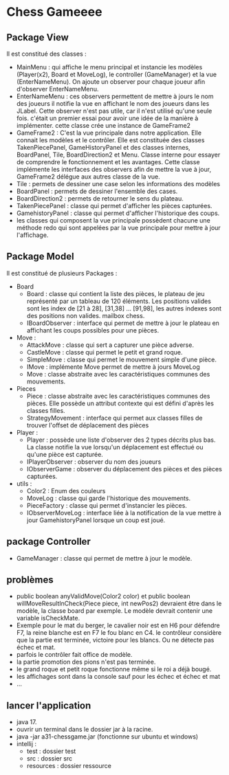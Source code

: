 # Chess Gameeee

## Package View

Il est constitué des classes :
* MainMenu : qui affiche le menu principal et instancie les modèles (Player(x2), Board et MoveLog), le controller (GameManager) et la vue (EnterNameMenu). On ajoute un observer pour chaque joueur afin d'observer EnterNameMenu.
* EnterNameMenu : ces observers permettent de mettre à jours le nom des joueurs il notifie la vue en affichant le nom des joueurs dans les JLabel. Cette observer n'est pas utile, car il n'est utilisé qu'une seule fois. c'était un premier essai pour avoir une idée de la manière à implémenter. cette classe crée une instance de GameFrame2
* GameFrame2 : C'est la vue principale dans notre application. Elle connait les modèles et le contrôler. Elle est constituée des classes TakenPiecePanel, GameHistoryPanel et des classes internes, BoardPanel, Tile, BoardDirection2 et Menu. Classe interne pour essayer de comprendre le fonctionnement et les avantages. Cette classe implémente les interfaces des observers afin de mettre la vue à jour, GameFrame2 délégue aux autres classe de la vue.
* Tile : permets de dessiner une case selon les informations des modèles
* BoardPanel : permets de dessiner l'ensemble des cases.
* BoardDirection2 : permets de retourner le sens du plateau.
* TakenPiecePanel : classe qui permet d'afficher les pièces capturées.
* GamehistoryPanel : classe qui permet d'afficher l'historique des coups.
* les classes qui composent la vue principale possèdent chacune une méthode redo qui sont appelées par la vue principale pour mettre à jour l'affichage.


## Package Model
Il est constitué de plusieurs Packages :
* Board
  * Board : classe qui contient la liste des pièces, le plateau de jeu représenté par un tableau de 120 éléments. Les positions valides sont les index de [21 à 28], [31,38] ... [91,98], les autres indexes sont des positions non valides. mailbox chess.
  * IBoardObserver : interface qui permet de mettre à jour le plateau en affichant les coups possibles pour une pièces.
* Move :
  * AttackMove : classe qui sert a capturer une pièce adverse.
  * CastleMove : classe qui permet le petit et grand roque.
  * SimpleMove : classe qui permet le mouvement simple d'une pièce.
  * IMove : implémente Move permet de mettre à jours MoveLog
  * Move : classe abstraite avec les caractéristiques communes des mouvements.
* Pieces
  * Piece : classe abstraite avec les caractéristiques communes des pièces. Elle possède un attribut contexte qui est défini d'après les classes filles.
  * StrategyMovement : interface qui permet aux classes filles de trouver l'offset de déplacement des pièces
* Player :
  * Player : possède une liste d'observer des 2 types décrits plus bas. La classe notifie la vue lorsqu'un déplacement est effectué ou qu'une pièce est capturée.
  * IPlayerObserver : observer du nom des joueurs
  * IObserverGame : observer du déplacement des pièces et des pièces capturées.
* utils :
  * Color2 : Enum des couleurs
  * MoveLog : classe qui garde l'historique des mouvements.
  * PieceFactory : classe qui permet d'instancier les pièces.
  * IObserverMoveLog : interface liée à la notification de la vue mettre à jour GamehistoryPanel lorsque un coup est joué.

## package Controller
* GameManager : classe qui permet de mettre à jour le modèle.


## problèmes
* public boolean anyValidMove(Color2 color) et public boolean willMoveResultInCheck(Piece piece, int newPos2) devraient être dans le modèle, la classe board par exemple. Le modèle devrait contenir une variable isCheckMate.
* Exemple pour le mat du berger, le cavalier noir est en H6 pour défendre F7, la reine blanche est en F7 le fou blanc en C4. le contrôleur considère que la partie est terminée, victoire pour les blancs. Ou ne détecte pas échec et mat.
* parfois le contrôler fait office de modèle.
* la partie promotion des pions n'est pas terminée.
* le grand roque et petit roque fonctionne même si le roi a déjà bougé.
* les affichages sont dans la console sauf pour les échec et échec et mat
* ...

## lancer l'application
* java 17.
* ouvrir un terminal dans le dossier jar à la racine.
* java -jar a31-chessgame.jar (fonctionne sur ubuntu et windows)
* intellij :
  * test : dossier test
  * src : dossier src
  * resources : dossier ressource
